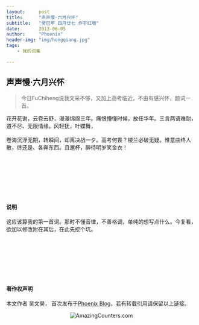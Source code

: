 ```yaml
---
layout:     post
title:      "声声慢·六月兴怀"
subtitle:   "癸巳年 四月廿七 作于红墙"
date:       2013-06-05
author:     "Phoenix"
header-img: "img/hongqiang.jpg"
tags:
    - 我的词集

---
```


## 声声慢·六月兴怀

> 今日FuChiheng说我文采不够，又加上高考临近，不由有感兴怀，题词一首。

花开花谢，云卷云舒，漫漫绵绵三年。痛恨懵懂时候，放任华年。三言两语难耐，道不尽、无限情缘。风轻抚，叶蝶舞，
<br><br>
卷海沉浮无期，转瞬间，却离决战一夕。高考何畏？楼兰必破无疑。惟意曲终人散，终还是、各奔东西。且邀杯，醉待明岁笑金衣！
<br><br>
<br><br>
<br><br>
<br><br>

#### 说明
这应该算我的第一首词。那时不懂音律，不善格调，单纯的想写点什么。今复看，欲加以修改附在其后，在此先挖个坑。
<br><br>
<br><br>
<br><br>
<br><br>

#### 著作权声明

本文作者 吴文昊， 首次发布于[Phoenix Blog](phoenixwu.cn)，若有转载引用请保留以上链接。

<div align="center"><img border="0" src="http://cc.amazingcounters.com/counter.php?i=3212873&c=9638932" alt="AmazingCounters.com"></div>



